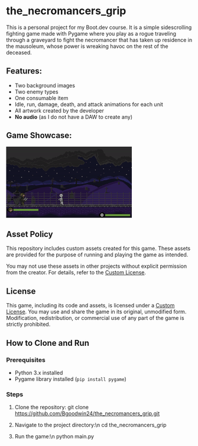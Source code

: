 # the_necromancers_grip
This is a personal project for my Boot.dev course. It is a simple sidescrolling fighting game made with Pygame where you play as a rogue traveling through a graveyard to fight the necromancer that has taken up residence in the mausoleum, whose power is wreaking havoc on the rest of the deceased.

## Features:
- Two background images
- Two enemy types
- One consumable item
- Idle, run, damage, death, and attack animations for each unit
- All artwork created by the developer
- **No audio** (as I do not have a DAW to create any)

## Game Showcase:
![Game Showcase](https://github.com/Bgoodwin24/the_necromancers_grip/raw/main/Images/PNGs/NecromancersGrip.gif)

## Asset Policy
This repository includes custom assets created for this game. These assets are provided for the purpose of running and playing the game as intended.

You may not use these assets in other projects without explicit permission from the creator. For details, refer to the [Custom License](LICENSE.md).

## License

This game, including its code and assets, is licensed under a [Custom License](LICENSE.md). You may use and share the game in its original, unmodified form. Modification, redistribution, or commercial use of any part of the game is strictly prohibited.

## How to Clone and Run

### Prerequisites
- Python 3.x installed
- Pygame library installed (`pip install pygame`)

### Steps
1. Clone the repository:
   git clone https://github.com/Bgoodwin24/the_necromancers_grip.git

2. Navigate to the project directory:\n
    cd the_necromancers_grip

3. Run the game:\n
    python main.py
